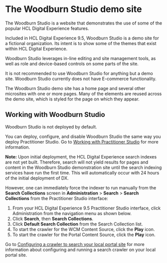 # The Woodburn Studio demo site

The Woodburn Studio is a website that demonstrates the use of some of the popular HCL Digital Experience features.

Included in HCL Digital Experience 9.5, Woodburn Studio is a demo site for a fictional organization. Its intent is to show some of the themes that exist within HCL Digital Experience.

Woodburn Studio leverages in-line editing and site management tools, as well as role and device-based controls on some parts of the site.

It is not recommended to use Woodburn Studio for anything but a demo site. Woodburn Studio currently does not have E-commerce functionality.

The Woodburn Studio demo site has a home page and several other microsites with one or more pages. Many of the elements are reused across the demo site, which is styled for the page on which they appear.

## Working with Woodburn Studio

Woodburn Studio is not deployed by default.

You can deploy, configure, and disable Woodburn Studio the same way you deploy Practitioner Studio. Go to [Working with Practitioner Studio](../practitioner_studio/working_prac_studio.md) for more information.

**Note:** Upon initial deployment, the HCL Digital Experience search indexes are not yet built. Therefore, search will not yield results for pages and content in the Woodburn Studio demonstration site until the search indexing services have run the first time. This will automatically occur with 24 hours of the initial deployment of DX.

However, one can immediately force the indexer to run manually from the **Search Collections** screen in **Administration** \> **Search** \> **Search Collections** from the Practitioner Studio interface:

1.  From your HCL Digital Experience 9.5 Practitioner Studio interface, click Administration from the navigation menu as shown below.
2.  Click **Search**, then **Search Collections**.
3.  Click **Default Search Collection** from the Search Collection list.
4.  To start the crawler for the WCM Content Source, click the **Play** icon.
5.  To start the crawler for the Portal Content Source, click the **Play** icon.

Go to [Configuring a crawler to search your local portal site](../admin-system/srccrwlindxsite.html) for more information about configuring and running a search crawler on your local portal site.

